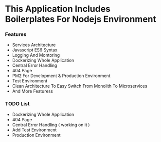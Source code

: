 # This Application Includes Boilerplates For Nodejs Environment

### Features

- Services Architecture
- Javascript ES6 Syntax
- Logging And Montoring
- Dockerizing Whole Application
- Central Error Handling
- 404 Page
- PM2 For Development & Production Environment
- Test Environment
- Clean Architecture To Easy Switch From Monolith To Microservices
- And More Featuress

### TODO List

- Dockerizing Whole Application
- 404 Page
- Central Error Handling ( working on it )
- Add Test Environment
- Production Environment
